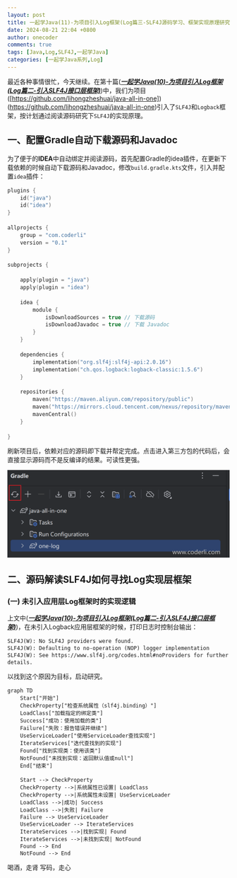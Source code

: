 ```yaml
---
layout: post
title: 一起学Java(11)-为项目引入Log框架(Log篇三-SLF4J源码学习、框架实现原理研究)
date: 2024-08-21 22:04 +0800
author: onecoder
comments: true
tags: [Java,Log,SLF4J,一起学Java]
categories: [一起学Java系列,Log]
---
```

最近各种事情很忙，今天继续。在第十篇([***一起学Java(10)-为项目引入Log框架(Log篇二-引入SLF4J接口层框架)***](https://www.coderli.com/java-go-9-import-log-one/))中，我们为项目([https://github.com/lihongzheshuai/java-all-in-one])(https://github.com/lihongzheshuai/java-all-in-one)引入了`SLF4J`和`Logback`框架，按计划通过阅读源码研究下`SLF4J`的实现原理。

<!--more-->

## 一、配置Gradle自动下载源码和Javadoc

为了便于的**IDEA**中自动绑定并阅读源码，首先配置Gradle的idea插件，在更新下载依赖的时候自动下载源码和Javadoc，修改`build.gradle.kts`文件，引入并配置`idea`插件：

```kotlin
plugins {
    id("java")
    id("idea")
}

allprojects {
    group = "com.coderli"
    version = "0.1"
}

subprojects {

    apply(plugin = "java")
    apply(plugin = "idea")

    idea {
        module {
            isDownloadSources = true // 下载源码
            isDownloadJavadoc = true // 下载 Javadoc
        }
    }

    dependencies {
        implementation("org.slf4j:slf4j-api:2.0.16")
        implementation("ch.qos.logback:logback-classic:1.5.6")
    }

    repositories {
        maven("https://maven.aliyun.com/repository/public")
        maven("https://mirrors.cloud.tencent.com/nexus/repository/maven-public/")
        mavenCentral()
    }

}
```

刷新项目后，依赖对应的源码即下载并帮定完成。点击进入第三方包的代码后，会直接显示源码而不是反编译的结果。可读性更强。

![刷新Gradle项目](/images/post/java-go-11/idea-gradle-refresh.png)

## 二、源码解读SLF4J如何寻找Log实现层框架

### (一) 未引入应用层Log框架时的实现逻辑

上文中([***一起学Java(10)-为项目引入Log框架(Log篇二-引入SLF4J接口层框架)***](https://www.coderli.com/java-go-9-import-log-one/))，在未引入Logback应用层框架的时候，打印日志时控制台输出：

```plaintext
SLF4J(W): No SLF4J providers were found.
SLF4J(W): Defaulting to no-operation (NOP) logger implementation
SLF4J(W): See https://www.slf4j.org/codes.html#noProviders for further details.
```

以找到这个原因为目标，启动研究。

```mermaid
graph TD
    Start["开始"]
    CheckProperty["检查系统属性（slf4j.binding）"]
    LoadClass["加载指定的绑定类"]
    Success["成功：使用加载的类"]
    Failure["失败：报告错误并继续"]
    UseServiceLoader["使用ServiceLoader查找实现"]
    IterateServices["迭代查找到的实现"]
    Found["找到实现类：使用该类"]
    NotFound["未找到实现：返回默认值或null"]
    End["结束"]

    Start --> CheckProperty
    CheckProperty -->|系统属性已设置| LoadClass
    CheckProperty -->|系统属性未设置| UseServiceLoader
    LoadClass -->|成功| Success
    LoadClass -->|失败| Failure
    Failure --> UseServiceLoader
    UseServiceLoader --> IterateServices
    IterateServices -->|找到实现| Found
    IterateServices -->|未找到实现| NotFound
    Found --> End
    NotFound --> End
```



喝酒，走肾
写码，走心